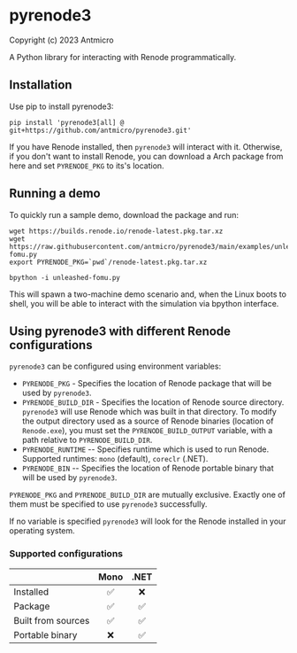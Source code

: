 # pyrenode3

Copyright (c) 2023 Antmicro

A Python library for interacting with Renode programmatically.

## Installation

Use pip to install pyrenode3:
```
pip install 'pyrenode3[all] @ git+https://github.com/antmicro/pyrenode3.git'
```

If you have Renode installed, then `pyrenode3` will interact with it.
Otherwise, if you don't want to install Renode, you can download a Arch package from here and set `PYRENODE_PKG` to its's location.

## Running a demo

To quickly run a sample demo, download the package and run:

```
wget https://builds.renode.io/renode-latest.pkg.tar.xz
wget https://raw.githubusercontent.com/antmicro/pyrenode3/main/examples/unleashed-fomu.py
export PYRENODE_PKG=`pwd`/renode-latest.pkg.tar.xz

bpython -i unleashed-fomu.py
```

This will spawn a two-machine demo scenario and, when the Linux boots to shell, you will be able to interact with the simulation via bpython interface.

## Using pyrenode3 with different Renode configurations

`pyrenode3` can be configured using environment variables:

- `PYRENODE_PKG` - Specifies the location of Renode package that will be used by `pyrenode3`.
- `PYRENODE_BUILD_DIR` - Specifies the location of Renode source directory.
    `pyrenode3` will use Renode which was built in that directory.
    To modify the output directory used as a source of Renode binaries (location of `Renode.exe`), you must set the `PYRENODE_BUILD_OUTPUT` variable, with a path relative to `PYRENODE_BUILD_DIR`.
- `PYRENODE_RUNTIME` -- Specifies runtime which is used to run Renode.
    Supported runtimes: `mono` (default), `coreclr` (.NET).
- `PYRENODE_BIN` -- Specifies the location of Renode portable binary that will be used by `pyrenode3`.

`PYRENODE_PKG` and `PYRENODE_BUILD_DIR` are mutually exclusive.
Exactly one of them must be specified to use `pyrenode3` successfully.

If no variable is specified `pyrenode3` will look for the Renode installed in your operating system.

### Supported configurations

|                    | Mono               | .NET               |
| :----------------- | :----------------: | :----------------: |
| Installed          | :white_check_mark: | :x:                |
| Package            | :white_check_mark: | :white_check_mark: |
| Built from sources | :white_check_mark: | :white_check_mark: |
| Portable binary    | :x:                | :white_check_mark: |
